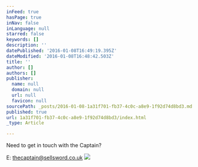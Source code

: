 ```yaml
---
inFeed: true
hasPage: true
inNav: false
inLanguage: null
starred: false
keywords: []
description: ''
datePublished: '2016-01-08T16:49:19.395Z'
dateModified: '2016-01-08T16:48:42.503Z'
title: ''
author: []
authors: []
publisher:
  name: null
  domain: null
  url: null
  favicon: null
sourcePath: _posts/2016-01-08-1a31f701-fb37-4c0c-a8e9-1f92d74d8bd3.md
published: true
url: 1a31f701-fb37-4c0c-a8e9-1f92d74d8bd3/index.html
_type: Article

---
```

Need to get in touch with the Captain?

E: thecaptain@sellsword.co.uk
![](https://the-grid-user-content.s3-us-west-2.amazonaws.com/77a24efe-7f57-44a4-9877-f79a232e6c8e.jpg)
